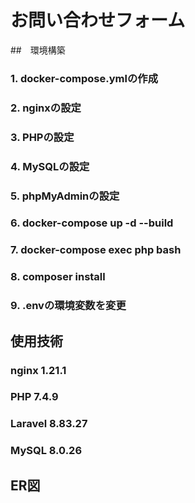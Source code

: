 # お問い合わせフォーム

##　環境構築
### 1. docker-compose.ymlの作成
### 2. nginxの設定
### 3. PHPの設定
### 4. MySQLの設定
### 5. phpMyAdminの設定
### 6. docker-compose up -d --build
### 7. docker-compose exec php bash
### 8. composer install
### 9. .envの環境変数を変更

## 使用技術
###  nginx 1.21.1
###  PHP 7.4.9
###  Laravel 8.83.27
###  MySQL 8.0.26

## ER図
